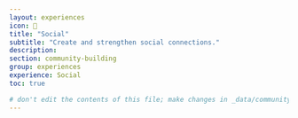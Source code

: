 ```yaml
---
layout: experiences
icon: 🔗
title: "Social"
subtitle: "Create and strengthen social connections."
description:
section: community-building
group: experiences
experience: Social
toc: true

# don't edit the contents of this file; make changes in _data/community-building-experiences.yml
---
```

